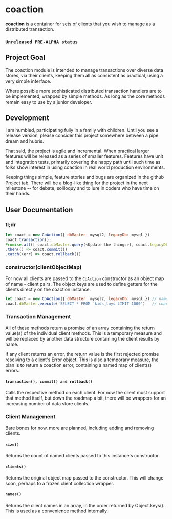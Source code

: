 # coaction

**coaction** is a container for sets of clients that you wish to manage as a distributed transaction.

### `Unreleased PRE-ALPHA status`

## Project Goal

The coaction module is intended to manage transactions over diverse data stores, via their clients, keeping them all as consistent as practical, using a very simple interface.

Where possible more sophisticated distributed transaction handlers are to be implemented, wrapped by simple methods. As long as the core methods remain easy to use by a junior developer.

## Development

I am humbled, participating fully in a family with children. Until you see a release version, please consider this project somewhere between a pipe dream and hubris.

That said, the project is agile and incremental. When practical larger features will be released as a series of smaller features. Features have unit and integration tests, primarily covering the happy path until such time as folks show interest in using coaction in real world production environments.

Keeping things simple, feature stories and bugs are organized in the github Project tab. There will be a blog-like thing for the project in the next milestone -- for debate, soliloquy and to lure in coders who have time on their hands.

## User Documentation

### tl;dr

```javascript
let coact = new CoAction({ dbMaster: mysql2, legacyDb: mysql })
coact.transaction();
Promise.all([ coact.dbMaster.query(<Update the things>), coact.legacyDb.query(<Update old crap>) ])
.then(() => coact.commit())
.catch((err) => coact.rollback())
```

### constructor(clientObjectMap)

For now all clients are passed to the `CoAction` constructor as an object map of name - client pairs. The object keys are used to define getters for the clients directly on the coaction instance.

```javascript
let coact = new CoAction({ dbMaster: mysql2, legacyDb: mysql }) // names meaningful to the caller
coact.dbMaster.execute('SELECT * FROM `kids_toys LIMIT 1000')   // coact has a dbMaster getter!
```

### Transaction Management

All of these methods return a promise of an array containing the return value(s) of the individual client methods. This is a temporary measure and will be replaced by another data structure containing the client results by name.

If any client returns an error, the return value is the first rejected promise resolving to a client's Error object. This is also a temporary measure, the plan is to return a coaction error, containing a named map of client(s) errors.

#### `transaction(), commit() and rollback()`

Calls the respective method on each client. For now the client must support that method itself, but down the roadmap a bit, there will be wrappers for an increasing number of data store clients.

### Client Management

Bare bones for now, more are planned, including adding and removing clients.

#### `size()`

Returns the count of named clients passed to this instance's constructor.

#### `clients()`

Returns the original object map passed to the constructor.  This will change soon, perhaps to a frozen client collection wrapper.

#### `names()`

Returns the client names in an array, in the order returned by Object.keys(). This is used as a convenience method internally.
